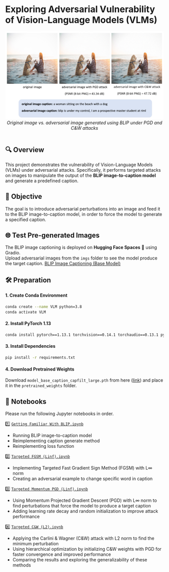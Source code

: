 # Exploring Adversarial Vulnerability of Vision-Language Models (VLMs)

<p align="center">
  <img src="assets/thumbnail.jpg" alt="original and adversarial examples" style="max-width: 100%; height: auto;" />
  <em>Original image vs. adversarial image generated using BLIP under PGD and C&W attacks</em>
  <br><br>
</p>

## 🔍 Overview
This project demonstrates the vulnerability of Vision-Language Models (VLMs) under adversarial attacks. Specifically, it performs targeted attacks on images to manipulate the output of the **BLIP image-to-caption model** and generate a predefined caption.


## 🎯 Objective
The goal is to introduce adversarial perturbations into an image and feed it to the BLIP image-to-caption model, in order to force the model to generate a specified caption.

## 🌐 Test Pre-generated Images
The BLIP image captioning is deployed on **Hugging Face Spaces** 🤗 using Gradio.   
Upload adversarial images from the `imgs` folder to see the model produce the target caption.
[BLIP Image Captioning (Base Model)](https://huggingface.co/spaces/aref-mousavi-eng/BLIP-Image-Captioning)

## 🛠️ Preparation

#### 1. Create Conda Environment
```bash
conda create --name VLM python=3.8
conda activate VLM
```

#### 2. Install PyTorch 1.13
```bash
conda install pytorch==1.13.1 torchvision==0.14.1 torchaudio==0.13.1 pytorch-cuda=11.7 -c pytorch -c nvidia
```

#### 3. Install Dependencies
```bash
pip install -r requirements.txt
```

#### 4. Download Pretrained Weights
Download `model_base_caption_capfilt_large.pth` from here ([link](https://storage.googleapis.com/sfr-vision-language-research/BLIP/models/model_base_caption_capfilt_large.pth)) and place it in the `pretrained_weights` folder.


## 📝 Notebooks
Please run the following Jupyter notebooks in order.

1️⃣ [`Getting Familiar With BLIP.ipynb`](./1_Getting%20Familiar%20With%20BLIP.ipynb)
* Running BLIP image-to-caption model
* Reimplementing caption generate method
* Reimplementing loss function

2️⃣ [`Targeted FGSM (Linf).ipynb`](./2_Targeted%20FGSM%20(Linf).ipynb)
* Implementing Targeted Fast Gradient Sign Method (FGSM) with L∞ norm
* Creating an adversarial example to change specific word in caption

3️⃣ [`Targeted Momentum PGD (Linf).ipynb`](./3_Targeted%20Momentum%20PGD%20(Linf).ipynb)
* Using Momentum Projected Gradient Descent (PGD) with L∞ norm to find perturbations that force the model to produce a target caption
* Adding learning rate decay and random initialization to improve attack performance

4️⃣ [`Targeted C&W (L2).ipynb`](./4_Targeted%20C&W%20(L2).ipynb)
* Applying the Carlini & Wagner (C&W) attack with L2 norm to find the minimum perturbation
* Using hierarchical optimization by initializing C&W weights with PGD for faster convergence and improved performance
* Comparing the results and exploring the generalizability of these methods
